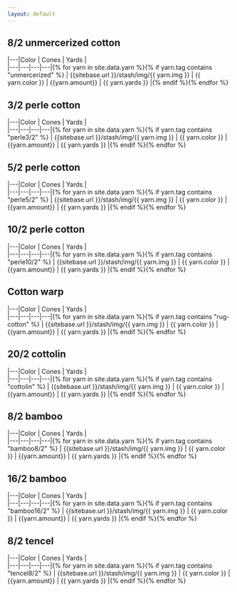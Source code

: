 ```yaml
---
layout: default
---
```


## 8/2 unmercerized cotton

|---|Color | Cones | Yards |  
|---|---|---|---|{% for yarn in site.data.yarn %}{% if yarn.tag contains "unmercerized" %}
| {{sitebase.url }}/stash/img/{{ yarn.img }} | {{ yarn.color }} | {{yarn.amount}} | {{ yarn.yards }} |{% endif %}{% endfor %}


## 3/2 perle cotton

|---|Color | Cones | Yards |  
|---|---|---|---|{% for yarn in site.data.yarn %}{% if yarn.tag contains "perle3/2" %}
| {{sitebase.url }}/stash/img/{{ yarn.img }} | {{ yarn.color }} | {{yarn.amount}} | {{ yarn.yards }} |{% endif %}{% endfor %}


## 5/2 perle cotton

|---|Color | Cones | Yards |  
|---|---|---|---|{% for yarn in site.data.yarn %}{% if yarn.tag contains "perle5/2" %}
| {{sitebase.url }}/stash/img/{{ yarn.img }} | {{ yarn.color }} | {{yarn.amount}} | {{ yarn.yards }} |{% endif %}{% endfor %}


## 10/2 perle cotton

|---|Color | Cones | Yards |  
|---|---|---|---|{% for yarn in site.data.yarn %}{% if yarn.tag contains "perle10/2" %}
| {{sitebase.url }}/stash/img/{{ yarn.img }} | {{ yarn.color }} | {{yarn.amount}} | {{ yarn.yards }} |{% endif %}{% endfor %}


## Cotton warp

|---|Color | Cones | Yards |  
|---|---|---|---|{% for yarn in site.data.yarn %}{% if yarn.tag contains "rug-cotton" %}
| {{sitebase.url }}/stash/img/{{ yarn.img }} | {{ yarn.color }} | {{yarn.amount}} | {{ yarn.yards }} |{% endif %}{% endfor %}


## 20/2 cottolin

|---|Color | Cones | Yards |  
|---|---|---|---|{% for yarn in site.data.yarn %}{% if yarn.tag contains "cottolin" %}
| {{sitebase.url }}/stash/img/{{ yarn.img }} | {{ yarn.color }} | {{yarn.amount}} | {{ yarn.yards }} |{% endif %}{% endfor %}


## 8/2 bamboo

|---|Color | Cones | Yards |  
|---|---|---|---|{% for yarn in site.data.yarn %}{% if yarn.tag contains "bamboo8/2" %}
| {{sitebase.url }}/stash/img/{{ yarn.img }} | {{ yarn.color }} | {{yarn.amount}} | {{ yarn.yards }} |{% endif %}{% endfor %}


## 16/2 bamboo

|---|Color | Cones | Yards |  
|---|---|---|---|{% for yarn in site.data.yarn %}{% if yarn.tag contains "bamboo16/2" %}
| {{sitebase.url }}/stash/img/{{ yarn.img }} | {{ yarn.color }} | {{yarn.amount}} | {{ yarn.yards }} |{% endif %}{% endfor %}


## 8/2 tencel

|---|Color | Cones | Yards |  
|---|---|---|---|{% for yarn in site.data.yarn %}{% if yarn.tag contains "tencel8/2" %}
| {{sitebase.url }}/stash/img/{{ yarn.img }} | {{ yarn.color }} | {{yarn.amount}} | {{ yarn.yards }} |{% endif %}{% endfor %}
